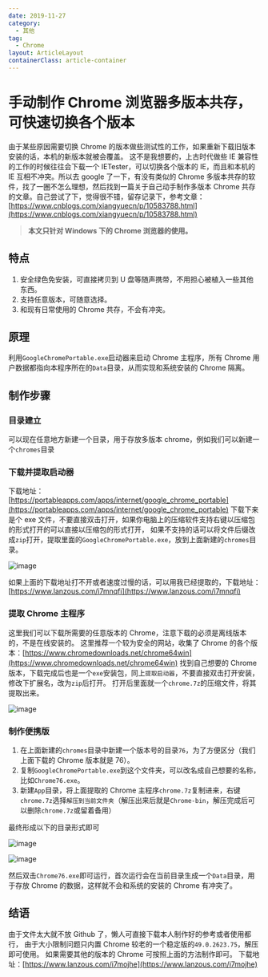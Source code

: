 ```yaml
---
date: 2019-11-27
category:
  - 其他
tag:
  - Chrome
layout: ArticleLayout
containerClass: article-container
---
```


# 手动制作 Chrome 浏览器多版本共存，可快速切换各个版本

由于某些原因需要切换 Chrome 的版本做些测试性的工作，如果重新下载旧版本安装的话，本机的新版本就被会覆盖。
这不是我想要的，上古时代做些 IE 兼容性的工作的时候往往会下载一个 IETester，可以切换各个版本的 IE，而且和本机的 IE 互相不冲突。所以去 google 了一下，有没有类似的 Chrome 多版本共存的软件，找了一圈不怎么理想，然后找到一篇关于自己动手制作多版本 Chrome 共存的文章。自己尝试了下，觉得很不错，留存记录下，参考文章：[https://www.cnblogs.com/xiangyuecn/p/10583788.html](https://www.cnblogs.com/xiangyuecn/p/10583788.html)

<!-- more -->

> **本文只针对 Windows 下的 Chrome 浏览器的使用。**

## 特点

1. 安全绿色免安装，可直接拷贝到 U 盘等随声携带，不用担心被植入一些其他东西。
2. 支持任意版本，可随意选择。
3. 和现有日常使用的 Chrome 共存，不会有冲突。

## 原理

利用`GoogleChromePortable.exe`启动器来启动 Chrome 主程序，所有 Chrome 用户数据都指向本程序所在的`Data`目录，从而实现和系统安装的 Chrome 隔离。

## 制作步骤

### 目录建立

可以现在任意地方新建一个目录，用于存放多版本 chrome，例如我们可以新建一个`chromes`目录

### 下载并提取启动器

下载地址：[https://portableapps.com/apps/internet/google_chrome_portable](https://portableapps.com/apps/internet/google_chrome_portable)
下载下来是个 exe 文件，不要直接双击打开，如果你电脑上的压缩软件支持右键以压缩包的形式打开的可以直接以压缩包的形式打开，
如果不支持的话可以将文件后缀改成`zip`打开，提取里面的`GoogleChromePortable.exe`，放到上面新建的`chromes`目录。

![image](https://image.liubing.me/2019/12/26/64bd6b3403098.png)

如果上面的下载地址打不开或者速度过慢的话，可以用我已经提取的，下载地址：[https://www.lanzous.com/i7mnqfi](https://www.lanzous.com/i7mnqfi)

### 提取 Chrome 主程序

这里我们可以下载所需要的任意版本的 Chrome，注意下载的必须是离线版本的，不是在线安装的。
这里推荐一个较为安全的网站，收集了 Chrome 的各个版本：[https://www.chromedownloads.net/chrome64win](https://www.chromedownloads.net/chrome64win)
找到自己想要的 Chrome 版本，下载完成后也是一个`exe`安装包，同上`提取启动器`，不要直接双击打开安装，修改下扩展名，改为`zip`后打开。
打开后里面就一个`chrome.7z`的压缩文件，将其提取出来。

![image](https://image.liubing.me/2019/12/26/7d299ad486c7f.png)

### 制作便携版

1. 在上面新建的`chromes`目录中新建一个版本号的目录`76`，为了方便区分（我们上面下载的 Chrome 版本就是 76）。
2. 复制`GoogleChromePortable.exe`到这个文件夹，可以改名成自己想要的名称，比如`Chrome76.exe`。
3. 新建`App`目录，将上面提取的 Chrome 主程序`chrome.7z`复制进来，右键`chrome.7z`选择`解压到当前文件夹`（解压出来后就是`Chrome-bin`，解压完成后可以删除`chrome.7z`或留着备用）

最终形成以下的目录形式即可

![image](https://image.liubing.me/2019/12/26/36287b24f5c1d.png)

![image](https://image.liubing.me/2019/12/26/9b699a5556b7a.png)

然后双击`Chrome76.exe`即可运行，首次运行会在当前目录生成一个`Data`目录，用于存放 Chrome 的数据，这样就不会和系统的安装的 Chrome 有冲突了。

## 结语

由于文件太大就不放 Github 了，懒人可直接下载本人制作好的参考或者使用都行，
由于大小限制问题只内置 Chrome 较老的一个稳定版的`49.0.2623.75`，解压即可使用。
如果需要其他的版本的 Chrome 可按照上面的方法制作即可。
下载地址：[https://www.lanzous.com/i7mojhe](https://www.lanzous.com/i7mojhe)

